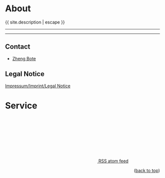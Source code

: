 # About

<span id="top"></span>

<p>{{ site.description | escape }}</p>

<hr>

<!-- START doctoc generated TOC please keep comment here to allow auto update -->
<!-- DON'T EDIT THIS SECTION, INSTEAD RE-RUN doctoc TO UPDATE -->

<!-- END doctoc generated TOC please keep comment here to allow auto update -->

<hr>

## Contact

- <a href="https://www.robert.hase-zheng.net" alt="Robert Zheng website">Zheng Bote</a>

## Legal Notice

[Impressum/Imprint/Legal Notice](https://www.robert.hase-zheng.net/website/legal_notice)

# Service

<div class="feed-subscribe">
  <a href="{{ site.feed.path | default: 'feed.xml' | absolute_url }}">
    <svg class="svg-icon orange">
      <use xlink:href="{{ 'assets/minima-social-icons.svg#rss' | relative_url }}"></use>
    </svg>
    <span>RSS atom feed</span>
  </a>
</div>

<p align="right">(<a href="#top">back to top</a>)</p>
